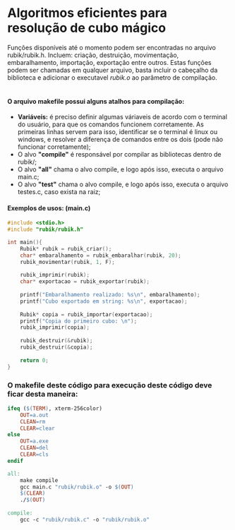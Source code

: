 # Algoritmos eficientes para resolução de cubo mágico
Funções disponíveis até o momento podem ser encontradas no arquivo rubik/rubik.h. Incluem: criação, destruição, movimentação, embaralhamento, importação, exportação entre outros. Estas funções podem ser chamadas em qualquer arquivo, basta incluir o cabeçalho da biblioteca e adicionar o executavel _rubik.o_ ao parâmetro de compilação.
<br><br>

#### O arquivo makefile possui alguns atalhos para compilação:
* **Variáveis:** é preciso definir algumas váriaveis de acordo com o terminal do usuário, para que os comandos funcionem corretamente. As primeiras linhas servem para isso, identificar se o terminal é linux ou windows, e resolver a diferença de comandos entre os dois (pode não funcionar corretamente);
* O alvo **"compile"** é responsável por compilar as bibliotecas dentro de rubik/;
* O alvo **"all"** chama o alvo compile, e logo após isso, executa o arquivo main.c;
* O alvo **"test"** chama o alvo compile, e logo após isso, executa o arquivo testes.c, caso exista na raiz;

#### Exemplos de usos: (main.c)

```c
#include <stdio.h>
#include "rubik/rubik.h"

int main(){
    Rubik* rubik = rubik_criar();
    char* embaralhamento = rubik_embaralhar(rubik, 20);
    rubik_movimentar(rubik, 1, F);
    
    rubik_imprimir(rubik);
    char* exportacao = rubik_exportar(rubik);
    
    printf("Embaralhamento realizado: %s\n", embaralhamento);
    printf("Cubo exportado em string: %s\n", exportacao);
    
    Rubik* copia = rubik_importar(exportacao);
    printf("Copia do primeiro cubo: \n");
    rubik_imprimir(copia);
    
    rubik_destruir(&rubik);
    rubik_destruir(&copia);
    
    return 0;
}
```

### O makefile deste código para execução deste código deve ficar desta maneira:
```makefile
ifeq ($(TERM), xterm-256color)
    OUT=a.out
    CLEAN=rm
    CLEAR=clear
else
    OUT=a.exe
    CLEAN=del
    CLEAR=cls
endif

all:
    make compile
    gcc main.c "rubik/rubik.o" -o $(OUT)
    $(CLEAR)
    ./$(OUT)
    
compile:
    gcc -c "rubik/rubik.c" -o "rubik/rubik.o"
```